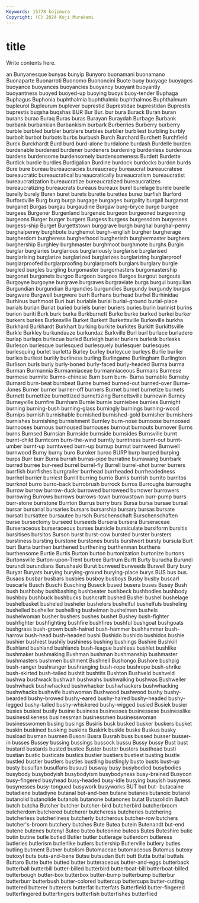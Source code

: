 ```yaml
---
Keywords: 15778 kojimura
Copyright: (C) 2024 Koji Murakami
---
```


# title

Write contents here.



an Bunyanesque bunyas bunyip
Bunyoro buonamani buonamano Buonaparte Buonarroti Buonomo Buononcini Buote buoy buoyage
buoyages buoyance buoyances buoyancies buoyancy buoyant buoyantly buoyantness buoyed buoyed-up
buoying buoys buoy-tender Buphaga Buphagus Buphonia buphthalmia buphthalmic buphthalmos Buphthalmum
bupleurol Bupleurum buplever buprestid Buprestidae buprestidan Buprestis buprestis buqsha buqshas
BUR Bur Bur. bur bura Burack Buran buran burans burao
Buraq Buras buras Burayan Buraydah Burbage Burbank burbank burbankian Burbankism
burbark Burberries Burberry burberry burble burbled burbler burblers burbles burblier
burbliest burbling burbly burbolt burbot burbots burbs burbush Burch Burchard
Burchett Burchfield Burck Burckhardt Burd burd burd-alone burdalone burdash Burdelle
burden burdenable burdened burdener burdeners burdening burdenless burdenous burdens burdensome
burdensomely burdensomeness Burdett Burdette Burdick burdie burdies Burdigalian Burdine burdock
burdocks burdon burds Bure bure bureau bureaucracies bureaucracy bureaucrat bureaucratese
bureaucratic bureaucratical bureaucratically bureaucratism bureaucratist bureaucratization bureaucratize bureaucratized bureaucratizes bureaucratizing
bureaucrats bureaus bureaux burel burelage burele burelle burelly burely Buren
buret burets burette burettes burez burfish Burford Burfordville Burg burg
burga burgage burgages burgality burgall burgamot burganet Burgas burgau burgaudine
Burgaw burg-bryce burge burgee burgees Burgener Burgenland burgensic burgeon burgeoned
burgeoning burgeons Burger burger burgers Burgess burgess burgessdom burgesses burgess-ship
Burget Burgettstown burggrave burgh burghal burghal-penny burghalpenny burghbote burghemot burgh-english
burgher burgherage burgherdom burgheress burgherhood burgheristh burghermaster burghers burghership Burghley
burghmaster burghmoot burghmote burghs Burgin burglar burglaries burglarious burglariously burglarise
burglarised burglarising burglarize burglarized burglarizes burglarizing burglarproof burglarproofed burglarproofing burglarproofs
burglars burglary burgle burgled burgles burgling burgomaster burgomasters burgomastership burgonet
burgonets burgoo Burgoon burgoos Burgos burgout burgouts Burgoyne burgoyne burgrave
burgraves burgraviate burgs burgul burgullian Burgundian burgundian Burgundies burgundies Burgundy
burgundy burgus burgware Burgwell burgwere burh Burhans burhead burhel Burhinidae
Burhinus burhmoot Buri buri buriable burial burial-ground burial-place burials burian
Buriat buried buriels burier buriers buries burin burinist burins burion
buriti Burk burk burka Burkburnett Burke burke burked burkei burker
burkers burkes Burkesville Burket Burkett Burkettsville Burkeville burkha Burkhard Burkhardt
Burkhart burking burkite burkites Burkitt Burkittsville Burkle Burkley burkundauze burkundaz
Burkville Burl burl burlace burladero burlap burlaps burlecue burled Burleigh
burler burlers burlesk burlesks Burleson burlesque burlesqued burlesquely burlesquer burlesques
burlesquing burlet burletta Burley burley burleycue burleys Burlie burlier burlies
burliest burlily burliness burling Burlingame Burlingham Burlington Burlison burls burly
burly-boned burly-faced burly-headed Burma burma Burman Burmannia Burmanniaceae burmanniaceous Burmans
Burmese burmese burmite Burmo-chinese Burn burn burn- Burna burnable Burnaby
Burnard burn-beat burnbeat Burne burned burned-out burned-over Burne-Jones Burner burner
burner-off burners Burnet burnet burnetize burnets Burnett burnettize burnettized burnettizing
Burnettsville burnewin Burney Burneyville burnfire Burnham Burnie burnie burniebee burnies
Burnight burning burning-bush burning-glass burningly burnings burning-wood Burnips burnish burnishable
burnished burnished-gold burnisher burnishers burnishes burnishing burnishment Burnley burn-nose burnoose
burnoosed burnooses burnous burnoused burnouses burnout burnouts burnover Burns burns
Burnsed Burnsian Burnside burnside burnsides Burnsville burnt burnt-child Burntcorn burn-the-wind
burntly burntness burnt-out burnt-umber burnt-up burntweed burn-up burnup burnut burnweed
Burnwell burnwood Burny burny buro Buroker buroo BURP burp burped
burping burps Burr burr Burra burrah burras-pipe burratine burrawang burrbark
burred burree bur-reed burrel burrel-fly Burrell burrel-shot burrer burrers burrfish
burrfishes burrgrailer burrhead burrheaded burrheadedness burrhel burrier burriest Burrill burring
burrio Burris burrish burrito burritos burrknot burro burro-back burrobrush burrock
burros Burroughs burroughs Burrow burrow burrow-duck burrowed burroweed burrower burrowers
burrowing Burrows burrows burrows-town burrowstown burr-pump burrs burr-stone burrstone Burrton
Burrus burry burs Bursa bursa bursae bursal bursar bursarial bursaries
bursars bursarship bursary bursas bursate bursati bursattee bursautee bursch Burschenschaft
Burschenschaften burse bursectomy burseed burseeds Bursera bursera Burseraceae Burseraceous burseraceous
burses bursicle bursiculate bursiform bursitis bursitises bursitos Burson burst burst-cow
bursted burster bursters burstiness bursting burstone burstones bursts burstwort bursty
bursula Burt burt Burta burthen burthened burthening burthenman burthens burthensome
Burtie Burtis Burton burton burtonization burtonize burtons Burtonsville Burton-upon-Trent burtree
Burtrum Burtt Burty burucha Burundi burundi burundians Burushaski Burut burweed
burweeds Burwell Bury bury Buryat Buryats burying burying-ground burying-place burys
BUS bus bus. Busaos busbar busbars busbies busboy busboys Busby
busby buscarl buscarle Busch Buschi Busching Buseck bused busera buses
Busey Bush bush bushbaby bushbashing bushbeater bushbeck bushbodies bushbody bushboy
bushbuck bushbucks bushcraft bushed Bushel bushel bushelage bushelbasket busheled busheler
bushelers bushelful bushelfuls busheling bushelled busheller bushelling bushelman bushelmen bushels
bushelwoman busher bushers bushes bushet Bushey bush-fighter bushfighter bushfighting bushfire
bushfires bushful bushgoat bushgoats bushgrass bush-grown bush-haired bush-hammer bushhammer bush-harrow
bush-head bush-headed bushi Bushido bushido bushidos bushie bushier bushiest bushily
bushiness bushing bushings Bushire Bushkill Bushland bushland bushlands bush-league bushless
bushlet bushlike bushmaker bushmaking Bushman bushman bushmanship bushmaster bushmasters bushmen
bushment Bushnell Bushongo Bushore bushpig bush-ranger bushranger bushranging bush-rope bushrope
bush-shrike bush-skirted bush-tailed bushtit bushtits Bushton Bushveld bushveld bushwa bushwack
bushwah bushwahs bushwalking bushwas Bushweller bushwhack bushwhacked bushwhacker bushwhackers bushwhacking
bushwhacks bushwife bushwoman Bushwood bushwood bushy bushy-bearded bushy-browed bushy-eared bushy-haired
bushy-headed bushy-legged bushy-tailed bushy-whiskered bushy-wigged busied Busiek busier busies busiest
busily busine business businesses businessese businesslike businesslikeness businessman businessmen businesswoman
businesswomen busing busings Busiris busk busked busker buskers busket buskin
buskined busking buskins Buskirk buskle busks Buskus busky busload busman
busmen Busoni Busra Busrah buss bussed busser busser-in busses Bussey
bussing bussings bussock bussu Bussy bussy Bust bust bustard bustards
busted bustee Buster buster busters busthead busti bustian bustic busticate
bustics bustier bustiers bustiest busting bustle bustled bustler bustlers bustles
bustling bustlingly busto busts bust-up busty busulfan busulfans busuuti busway
busy busybodied busybodies busybody busybodyish busybodyism busybodyness busy-brained Busycon busy-fingered
busyhead busy-headed busy-idle busying busyish busyness busynesses busy-tongued busywork busyworks
BUT but but- butacaine butadiene butadiyne butanal but-and-ben butane butanes
butanoic butanol butanolid butanolide butanols butanone butanones butat Butazolidin Butch
butch butcha Butcher butcher butcher-bird butcherbird butcherbroom butcherdom butchered butcherer
butcheress butcheries butchering butcherless butcherliness butcherly butcherous butcher-row butchers butcher's-broom
butchery butches Bute Butea butein Butenandt but-end butene butenes butenyl
Buteo buteo buteonine buteos Butes Buteshire butic butin butine butle
butled Butler butler butlerage butlerdom butleress butleries butlerism butlerlike butlers
butlership Butlerville butlery butles butling butment Butner butolism Butomaceae butomaceous
Butomus butoxy butoxyl buts buts-and-bens Butsu butsudan Butt butt Butta
buttal buttals Buttaro Butte butte butted butter butteraceous butter-and-eggs butterback
butterball butterbill butter-billed butterbird butterboat-bill butterboat-billed butterbough butter-box butterbox butter-bump
butterbump butterbur butterburr butterbush butter-colored buttercup buttercups butter-cutting buttered butterer
butterers butterfat butterfats Butterfield butter-fingered butterfingered butterfingers butterfish butterfishes butterflied

